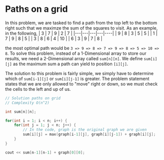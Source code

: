 # Paths on a grid
In this problem, we are tasked to find a path from the top left to the bottom right such that we maximze the sum of the squares to visit. As an example, in the following,
| 3 | 7 | 9 | 2 | 7  |
|---|---|---|---|----|
| 9 | 8 | 3 | 5 | 5  |
| 1 | 7 | 9 | 8 | 5  |
| 3 | 8 | 6 | 4 | 10 |
| 6 | 3 | 9 | 7 | 8  |

the most optimal path would be ```3 => 9 => 8 => 7 => 9 => 8 => 5 => 10 => 8```. To solve this problem, instead of a 1-Dimensional array to store our results, we need a 2-Dimensional array called ```sum[n][n]```. We define ```sum[i][j]``` as the maximum sum a path can yield to position ```[i][j]```.

The solution to this problem is fairly simple, we simply have to determine which of ```sum[i-1][j]``` or ```sum[i][j-1]``` is greater. The problem statement states that we are only allowed to "move" right or down, so we must check the cells to the left and up of us.

```cpp
// Solution paths on grid
// Complexity O(n^2)

int sum[n][n];

for(int i = 1; i < n; i++) {
    for(int j = 1; j < n; j++) {
        // In the code, graph is the original graph we are given
        sum[i][j] = max(graph[i-1][j], graph[i][j-1]) + graph[i][j];
    }
}

cout << sum[n-1][n-1] + graph[0][0];
```